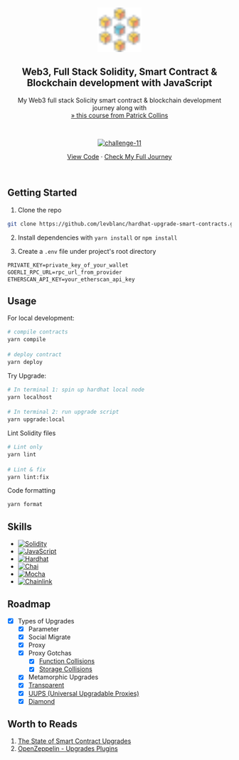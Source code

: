 <a name="readme-top"></a>

<!-- PROJECT LOGO -->
<br />
<div align="center">
  <a href="https://github.com/levblanc/web3-blockchain-solidity-course-js">
    <img src="./images/blockchain.svg" alt="Logo" width="100" height="100">
  </a>

  <h2 align="center">Web3, Full Stack Solidity, Smart Contract & Blockchain development with JavaScript</h2>

  <p align="center">
    My Web3 full stack Solicity smart contract & blockchain development journey along with 
    <br />
    <a href="https://youtu.be/gyMwXuJrbJQ"> » this course from Patrick Collins</a>
  </p>
</div>

<br />

<div align="center">
  <p align="center">
    <a href="https://github.com/levblanc/hardhat-upgrade-smart-contracts"><img src="https://img.shields.io/badge/challenge%2011-Smart%20Contract%20Upgrades%20--%20Hardhat%20(lesson%2016)-4D21FC?style=for-the-badge&logo=blockchaindotcom" height="35" alt='challenge-11' /></a>
  </p>

<a href="https://github.com/levblanc/hardhat-upgrade-smart-contracts">View
Code</a> ·
<a href="https://github.com/levblanc/web3-blockchain-solidity-course-js">Check
My Full Journey</a>

</div>

<br />

<!-- GETTING STARTED -->

## Getting Started

1. Clone the repo

```sh
git clone https://github.com/levblanc/hardhat-upgrade-smart-contracts.git
```

2. Install dependencies with `yarn install` or `npm install`

3. Create a `.env` file under project's root directory

```.env
PRIVATE_KEY=private_key_of_your_wallet
GOERLI_RPC_URL=rpc_url_from_provider
ETHERSCAN_API_KEY=your_etherscan_api_key
```

<!-- USAGE EXAMPLES -->

## Usage

For local development:

```zsh
# compile contracts
yarn compile

# deploy contract
yarn deploy
```

Try Upgrade:

```zsh
# In terminal 1: spin up hardhat local node
yarn localhost

# In terminal 2: run upgrade script
yarn upgrade:local
```


Lint Solidity files

```zsh
# Lint only
yarn lint

# Lint & fix
yarn lint:fix
```

Code formatting

```zsh
yarn format
```

## Skills

- [![Solidity]](https://soliditylang.org/)
- [![JavaScript]](https://developer.mozilla.org/fr/docs/Web/JavaScript)
- [![Hardhat]](https://hardhat.org/)
- [![Chai]](https://www.chaijs.com/)
- [![Mocha]](https://mochajs.org/)
- [![Chainlink]](https://chain.link/)

<!-- ROADMAP -->

## Roadmap

- [x] Types of Upgrades
  - [x] Parameter
  - [x] Social Migrate
  - [x] Proxy
  - [x] Proxy Gotchas
    - [x] [Function Collisions](https://blog.openzeppelin.com/the-state-of-smart-contract-upgrades/#transparent-proxies)
    - [x] [Storage Collisions](https://blog.openzeppelin.com/the-state-of-smart-contract-upgrades/#unstructured-storage)
  - [x] Metamorphic Upgrades
  - [x] [Transparent](https://blog.openzeppelin.com/the-transparent-proxy-pattern/)
  - [x] [UUPS (Universal Upgradable Proxies)](https://forum.openzeppelin.com/t/uups-proxies-tutorial-solidity-javascript/7786)
  - [x] [Diamond](https://blog.openzeppelin.com/the-state-of-smart-contract-upgrades/#diamonds)

## Worth to Reads

1. [The State of Smart Contract Upgrades](https://blog.openzeppelin.com/the-state-of-smart-contract-upgrades/)
2. [OpenZeppelin - Upgrades Plugins](https://docs.openzeppelin.com/upgrades-plugins/1.x/)

<!-- MARKDOWN LINKS & IMAGES -->
<!-- https://www.markdownguide.org/basic-syntax/#reference-style-links -->

[solidity]:
  https://img.shields.io/badge/solidity-1E1E3F?style=for-the-badge&logo=solidity
[javascript]:
  https://img.shields.io/badge/javascript-F7DF1E?style=for-the-badge&logo=javascript&logoColor=black
[hardhat]:
  https://custom-icon-badges.demolab.com/badge/Hardhat-181A1F?style=for-the-badge&logo=hardhat
[chai]: https://img.shields.io/badge/Chai-94161F?style=for-the-badge&logo=Chai
[mocha]:
  https://custom-icon-badges.demolab.com/badge/Mocha-8D6748?style=for-the-badge&logo=mocha&logoColor=white
[chainlink]:
  https://img.shields.io/badge/chainlink-375bd2?style=for-the-badge&logo=chainlink